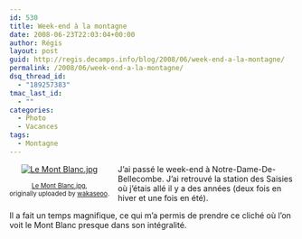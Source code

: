 ```yaml
---
id: 530
title: Week-end à la montagne
date: 2008-06-23T22:03:04+00:00
author: Régis
layout: post
guid: http://regis.decamps.info/blog/2008/06/week-end-a-la-montagne/
permalink: /2008/06/week-end-a-la-montagne/
dsq_thread_id:
  - "189257383"
tmac_last_id:
  - ""
categories:
  - Photo
  - Vacances
tags:
  - Montagne
---
```

<div style="float: left; text-align: center; margin-right: 15px; margin-bottom: 15px;">
  <a href="http://www.flickr.com/photos/wakaseoo/2614390842/" title="photo sharing"><img src="http://farm4.static.flickr.com/3066/2614390842_6578df11fa_t.jpg" alt="Le Mont Blanc.jpg" /></a><br /> <span style="font-size: 0.8em; margin-top: 0px;"><br /> <a href="http://www.flickr.com/photos/wakaseoo/2614390842/">Le Mont Blanc.jpg</a>,<br /> originally uploaded by <a href="http://www.flickr.com/people/wakaseoo/">wakaseoo</a>.<br /> </span>
</div>

J’ai passé le week-end à Notre-Dame-De-Bellecombe. J’ai retrouvé la station des Saisies où j’étais allé il y a des années (deux fois en hiver et une fois en été).

Il a fait un temps magnifique, ce qui m’a permis de prendre ce cliché où l’on voit le Mont Blanc presque dans son intégralité.
  
<br clear="all" />

